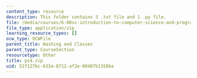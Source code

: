 ```yaml
---
content_type: resource
description: This folder contains 3 .txt file and 1 .py file.
file: /media/courses/6-00sc-introduction-to-computer-science-and-programming-spring-2011/52f127bc633a8712af2e00487b1358ba_ps4.zip
file_type: application/zip
learning_resource_types: []
ocw_type: OCWFile
parent_title: Hashing and Classes
parent_type: CourseSection
resourcetype: Other
title: ps4.zip
uid: 52f127bc-633a-8712-af2e-00487b1358ba
---
```

